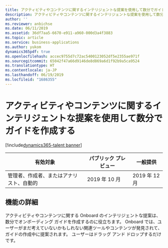 ```yaml
---
title: アクティビティやコンテンツに関するインテリジェントな提案を使用して数分でガイドを作成する
description: アクティビティやコンテンツに関するインテリジェントな提案を使用して数分でガイドを作成する
author: ''
ms.reviewer: anbichse
ms.date: 06/11/2019
ms.assetid: 36df7aa5-6670-e911-a960-000d3a4f3883
ms.topic: article
ms.service: business-applications
ms.author: yukom
dynamics365pdf: true
ms.openlocfilehash: accec9755d7c72ac5400123052df5e2355ae971f
ms.sourcegitcommit: 65042f47a66d9146de8d869a6d1f92b9a5ca9524
ms.translationtype: HT
ms.contentlocale: ja-JP
ms.lasthandoff: 06/19/2019
ms.locfileid: "1686355"
---
```

# <a name="create-guides-in-minutes-with-intelligent-suggestions-for-activities-and-content"></a>アクティビティやコンテンツに関するインテリジェントな提案を使用して数分でガイドを作成する
[!include[dynamics365-talent banner](../includes/dynamics365-talent.md)]

| 有効対象    |  パブリック プレビュー | 一般提供 | 
| ---------- | ---------- |---------- |
|管理者、作成者、またはアナリスト、自動的|2019 年 10 月| 2019 年 12 月|






## <a name="feature-details"></a>機能の詳細
<!--feature detail start -->
アクティビティやコンテンツに関する Onboard のインテリジェントな提案は、数分でオンボーディング ガイドを作成するのに役立ちます。 Onboard では、ユーザーがまだ考えていないかもしれない関連ツールやコンテンツが発見されて、ガイドの作成中に提案されます。 ユーザーはドラッグ アンド ドロップするだけです。
<!--feature detail end -->











